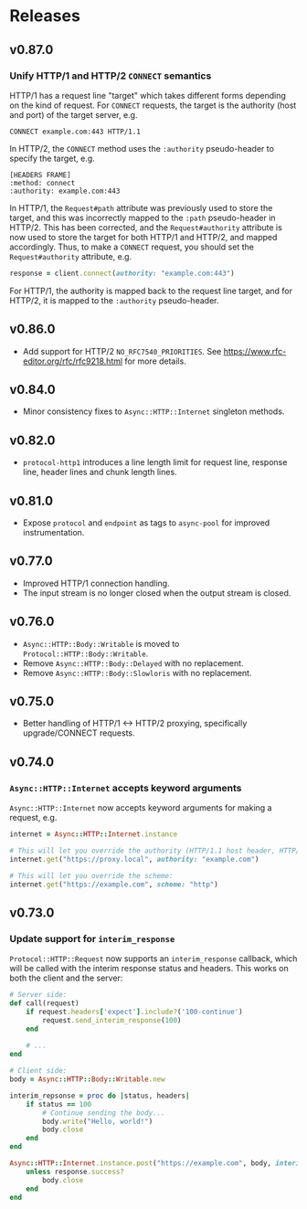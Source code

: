 # Releases

## v0.87.0

### Unify HTTP/1 and HTTP/2 `CONNECT` semantics

HTTP/1 has a request line "target" which takes different forms depending on the kind of request. For `CONNECT` requests, the target is the authority (host and port) of the target server, e.g.

    CONNECT example.com:443 HTTP/1.1

In HTTP/2, the `CONNECT` method uses the `:authority` pseudo-header to specify the target, e.g.

``` http
[HEADERS FRAME]
:method: connect
:authority: example.com:443
```

In HTTP/1, the `Request#path` attribute was previously used to store the target, and this was incorrectly mapped to the `:path` pseudo-header in HTTP/2. This has been corrected, and the `Request#authority` attribute is now used to store the target for both HTTP/1 and HTTP/2, and mapped accordingly. Thus, to make a `CONNECT` request, you should set the `Request#authority` attribute, e.g.

``` ruby
response = client.connect(authority: "example.com:443")
```

For HTTP/1, the authority is mapped back to the request line target, and for HTTP/2, it is mapped to the `:authority` pseudo-header.

## v0.86.0

  - Add support for HTTP/2 `NO_RFC7540_PRIORITIES`. See <https://www.rfc-editor.org/rfc/rfc9218.html> for more details.

## v0.84.0

  - Minor consistency fixes to `Async::HTTP::Internet` singleton methods.

## v0.82.0

  - `protocol-http1` introduces a line length limit for request line, response line, header lines and chunk length lines.

## v0.81.0

  - Expose `protocol` and `endpoint` as tags to `async-pool` for improved instrumentation.

## v0.77.0

  - Improved HTTP/1 connection handling.
  - The input stream is no longer closed when the output stream is closed.

## v0.76.0

  - `Async::HTTP::Body::Writable` is moved to `Protocol::HTTP::Body::Writable`.
  - Remove `Async::HTTP::Body::Delayed` with no replacement.
  - Remove `Async::HTTP::Body::Slowloris` with no replacement.

## v0.75.0

  - Better handling of HTTP/1 \<-\> HTTP/2 proxying, specifically upgrade/CONNECT requests.

## v0.74.0

### `Async::HTTP::Internet` accepts keyword arguments

`Async::HTTP::Internet` now accepts keyword arguments for making a request, e.g.

``` ruby
internet = Async::HTTP::Internet.instance

# This will let you override the authority (HTTP/1.1 host header, HTTP/2 :authority header):
internet.get("https://proxy.local", authority: "example.com")

# This will let you override the scheme:
internet.get("https://example.com", scheme: "http")
```

## v0.73.0

### Update support for `interim_response`

`Protocol::HTTP::Request` now supports an `interim_response` callback, which will be called with the interim response status and headers. This works on both the client and the server:

``` ruby
# Server side:
def call(request)
	if request.headers['expect'].include?('100-continue')
		request.send_interim_response(100)
	end
	
	# ...
end

# Client side:
body = Async::HTTP::Body::Writable.new

interim_repsonse = proc do |status, headers|
	if status == 100
		# Continue sending the body...
		body.write("Hello, world!")
		body.close
	end
end

Async::HTTP::Internet.instance.post("https://example.com", body, interim_response: interim_response) do |response|
	unless response.success?
		body.close
	end
end
```
